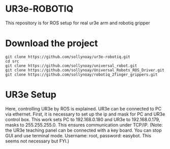 # UR3e-ROBOTIQ
This repository is for ROS setup for real ur3e arm and robotiq gripper
# Download the project
```
git clone https://github.com/sollynoay/ur3e-robotiq.git
cd src
git clone https://github.com/sollynoay/universal_robot.git
git clone https://github.com/sollynoay/Universal_Robots_ROS_Driver.git
git clone https://github.com/sollynoay/robotiq_2finger_grippers.git
```
# UR3e Setup
Here, controlling UR3e by ROS is explained. UR3e can be connected to PC via ethernet. First, it is necessary to set up the ip and mask for PC and UR3e control box. This work sets PC to 192.168.0.180 and UR3e to 192.168.0.179, masks to 255.255.255.0. This ensures communication under TCP/IP. (Note: the UR3e teaching panel can be connected with a key board. You can stop GUI and use terminal mode. Username: root, password: easybot. This seems not necessary but FYI.)

